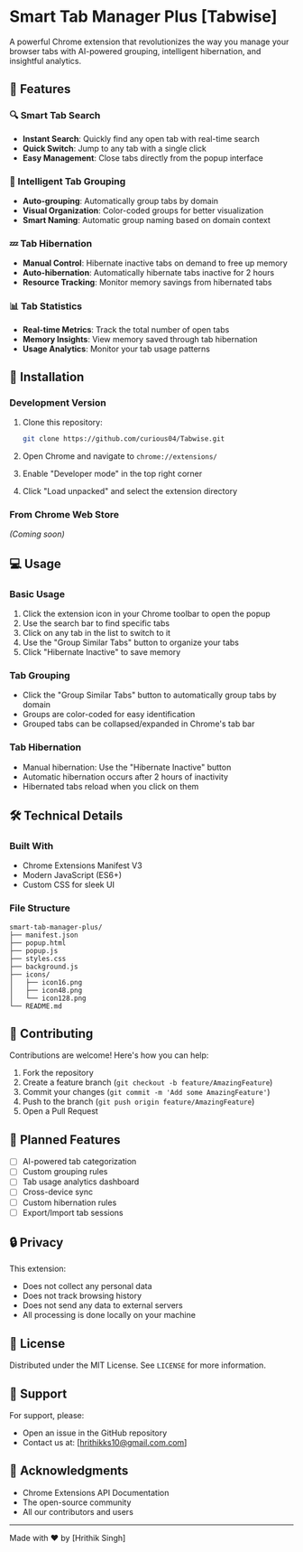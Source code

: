 # Smart Tab Manager Plus [Tabwise]

A powerful Chrome extension that revolutionizes the way you manage your browser tabs with AI-powered grouping, intelligent hibernation, and insightful analytics.

## 🌟 Features

### 🔍 Smart Tab Search
- **Instant Search**: Quickly find any open tab with real-time search
- **Quick Switch**: Jump to any tab with a single click
- **Easy Management**: Close tabs directly from the popup interface

### 🎯 Intelligent Tab Grouping
- **Auto-grouping**: Automatically group tabs by domain
- **Visual Organization**: Color-coded groups for better visualization
- **Smart Naming**: Automatic group naming based on domain context

### 💤 Tab Hibernation
- **Manual Control**: Hibernate inactive tabs on demand to free up memory
- **Auto-hibernation**: Automatically hibernate tabs inactive for 2 hours
- **Resource Tracking**: Monitor memory savings from hibernated tabs

### 📊 Tab Statistics
- **Real-time Metrics**: Track the total number of open tabs
- **Memory Insights**: View memory saved through tab hibernation
- **Usage Analytics**: Monitor your tab usage patterns

## 🚀 Installation

### Development Version
1. Clone this repository:
   ```bash
   git clone https://github.com/curious04/Tabwise.git
   ```

2. Open Chrome and navigate to `chrome://extensions/`

3. Enable "Developer mode" in the top right corner

4. Click "Load unpacked" and select the extension directory

### From Chrome Web Store
*(Coming soon)*

## 💻 Usage

### Basic Usage
1. Click the extension icon in your Chrome toolbar to open the popup
2. Use the search bar to find specific tabs
3. Click on any tab in the list to switch to it
4. Use the "Group Similar Tabs" button to organize your tabs
5. Click "Hibernate Inactive" to save memory

### Tab Grouping
- Click the "Group Similar Tabs" button to automatically group tabs by domain
- Groups are color-coded for easy identification
- Grouped tabs can be collapsed/expanded in Chrome's tab bar

### Tab Hibernation
- Manual hibernation: Use the "Hibernate Inactive" button
- Automatic hibernation occurs after 2 hours of inactivity
- Hibernated tabs reload when you click on them

## 🛠️ Technical Details

### Built With
- Chrome Extensions Manifest V3
- Modern JavaScript (ES6+)
- Custom CSS for sleek UI

### File Structure
```
smart-tab-manager-plus/
├── manifest.json
├── popup.html
├── popup.js
├── styles.css
├── background.js
├── icons/
│   ├── icon16.png
│   ├── icon48.png
│   └── icon128.png
└── README.md
```

## 🤝 Contributing

Contributions are welcome! Here's how you can help:

1. Fork the repository
2. Create a feature branch (`git checkout -b feature/AmazingFeature`)
3. Commit your changes (`git commit -m 'Add some AmazingFeature'`)
4. Push to the branch (`git push origin feature/AmazingFeature`)
5. Open a Pull Request

## 📝 Planned Features

- [ ] AI-powered tab categorization
- [ ] Custom grouping rules
- [ ] Tab usage analytics dashboard
- [ ] Cross-device sync
- [ ] Custom hibernation rules
- [ ] Export/Import tab sessions

## 🔒 Privacy

This extension:
- Does not collect any personal data
- Does not track browsing history
- Does not send any data to external servers
- All processing is done locally on your machine

## 📄 License

Distributed under the MIT License. See `LICENSE` for more information.

## 👥 Support

For support, please:
- Open an issue in the GitHub repository
- Contact us at: [hrithikks10@gmail.com.com]

## 🙏 Acknowledgments

- Chrome Extensions API Documentation
- The open-source community
- All our contributors and users

---

Made with ❤️ by [Hrithik Singh] 
